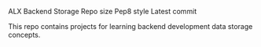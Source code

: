 ALX Backend Storage
Repo size Pep8 style Latest commit

This repo contains projects for learning backend development data storage concepts.
